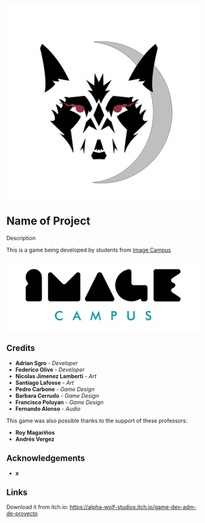 <p align="center">
  <a href="https://alpha-wolf-studios.itch.io/game-dev-adm-de-proyecto">
	<img src="Alpha-Wolf-Logo.png" alt="GameDev"/>
  </a> 
</p>

# Name of Project

Description

This is a game being developed by students from <a href="https://www.imagecampus.edu.ar/">Image Campus</a>

<p align="center">
  <a href="https://www.imagecampus.edu.ar/">
    <img src="logo-image-campus.png" alt="Image Campus"/>
  </a> 
</p>


## Credits

- **Adrian Sgro** - *Developer*
- **Federico Olive** - *Developer*
- **Nicolas Jimenez Lamberti** - *Art*
- **Santiago Lafosse** - *Art*
- **Pedro Carbone** - *Game Design*
- **Barbara Cerrudo** - *Game Design*
- **Francisco Poluyan** - *Game Design*
- **Fernando Alonso** - *Audio*

This game was also possible thanks to the support of these professors:

- **Roy Magariños**
- **Andrés Vergez**


## Acknowledgements

- **x**


## Links

Download it from itch.io: https://alpha-wolf-studios.itch.io/game-dev-adm-de-proyecto
